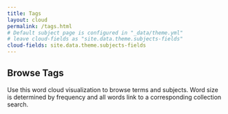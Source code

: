 ```yaml
---
title: Tags
layout: cloud
permalink: /tags.html
# Default subject page is configured in "_data/theme.yml"
# leave cloud-fields as "site.data.theme.subjects-fields"
cloud-fields: site.data.theme.subjects-fields
---
```


## Browse Tags

Use this word cloud visualization to browse terms and subjects.
Word size is determined by frequency and all words link to a corresponding collection search.
